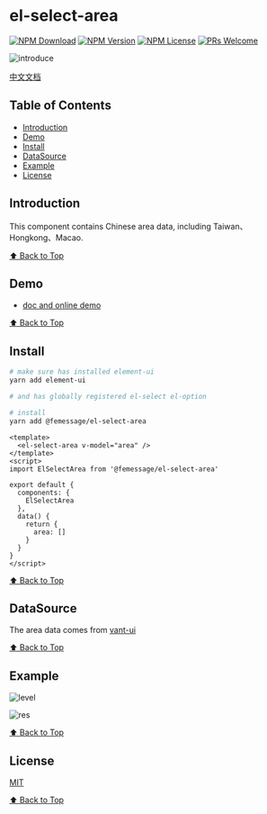 # el-select-area

[![NPM Download](https://img.shields.io/npm/dm/@femessage/el-select-area.svg)](https://www.npmjs.com/package/@femessage/el-select-area)
[![NPM Version](https://img.shields.io/npm/v/@femessage/el-select-area.svg)](https://www.npmjs.com/package/@femessage/el-select-area)
[![NPM License](https://img.shields.io/npm/l/@femessage/el-select-area.svg)](https://github.com/FEMessage/el-select-area/blob/master/LICENSE)
[![PRs Welcome](https://img.shields.io/badge/PRs-welcome-brightgreen.svg)](https://github.com/FEMessage/el-select-area/pulls)

![introduce](https://i.loli.net/2019/11/15/zLyDEc18gFaRk5t.gif)

[中文文档](./README-zh.md)

## Table of Contents

- [Introduction](#introduction)
- [Demo](#demo)
- [Install](#install)
- [DataSource](#datasource)
- [Example](#example)
- [License](#license)

## Introduction

This component contains Chinese area data, including Taiwan、Hongkong、Macao.

[⬆ Back to Top](#table-of-contents)


## Demo

- [doc and online demo](https://femessage.github.io/el-select-area/)

[⬆ Back to Top](#table-of-contents)

## Install

```sh
# make sure has installed element-ui
yarn add element-ui

# and has globally registered el-select el-option 

# install
yarn add @femessage/el-select-area
```

```vue
<template>
  <el-select-area v-model="area" />
</template>
<script>
import ElSelectArea from '@femessage/el-select-area'

export default {
  components: {
    ElSelectArea
  },
  data() {
    return {
      area: []
    }
  }
}
</script>
```

[⬆ Back to Top](#table-of-contents)

## DataSource

The area data comes from [vant-ui](https://github.com/youzan/vant/blob/dev/src/area/demo/area.js)

[⬆ Back to Top](#table-of-contents)

## Example

![level](https://i.loli.net/2019/11/15/sVt67SqeMJYaKPm.gif)

![res](https://i.loli.net/2019/11/15/OgvHftz8YuU7N9L.gif)

[⬆ Back to Top](#table-of-contents)

## License

[MIT](./LICENSE)

[⬆ Back to Top](#table-of-contents)
